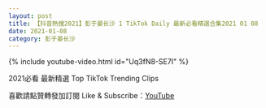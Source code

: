 ```yaml
---
layout: post
title: 【抖音熱搜2021】彭于晏长沙 1 TikTok Daily 最新必看精選合集2021 01 08
date: 2021-01-08
category: 彭于晏长沙
---
```


{% include youtube-video.html id="Uq3fN8-SE7I" %}

2021必看 最新精選 Top TikTok Trending Clips

喜歡請點贊轉發加訂閱 Like & Subscribe：[YouTube](https://www.youtube.com/channel/UCAoR7VcanIPd04uEq_GIylA/videos)

